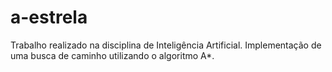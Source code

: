 # a-estrela
Trabalho realizado na disciplina de Inteligência Artificial. Implementação de uma busca de caminho utilizando o algoritmo A*.
